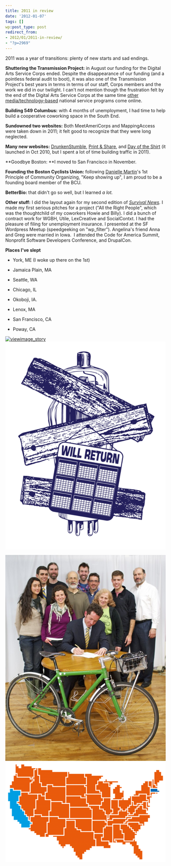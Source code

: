 ```yaml
---
title: 2011 in review
date: '2012-01-07'
tags: []
wp:post_type: post
redirect_from:
- 2012/01/2011-in-review/
- "?p=2969"
---
```


2011 was a year of transitions: plenty of new starts and sad endings.

**Shuttering the Transmission Project:** in August our funding for the Digital Arts Service Corps ended. Despite the disappearance of our funding (and a pointless federal audit to boot), it was also one of the Transmission Project's best years in terms in terms of our staff, Corps members and the work we did in our twilight. I can't not mention though the frustration felt by the end of the Digital Arts Service Corps at the same time [other media/technology-based](http://www.island94.org/2011/05/nailed-that-response/) national service programs come online.

**Building 549 Columbus:** with 4 months of unemployment, I had time to help build a cooperative coworking space in the South End.

**Sundowned two websites:** Both MeetAmeriCorps and MappingAccess were taken down in 2011; it felt good to recognize that they were long neglected.

**Many new websites:** [DrunkenStumble](http://www.island94.org/2011/03/the-48-hour-mobile-web-app-drunken-stumble/), [Print & Share](http://www.island94.org/2011/07/donorschoose-contest-update-consolation-prize-edition/), and [Day of the Shirt](http://www.island94.org/2011/04/shirt-sales-scraped-daily/) (it launched in Oct 2010, but I spent a lot of time building traffic in 2011).

**Goodbye Boston: **I moved to San Francisco in November.

**Founding the Boston Cyclists Union:** following [Danielle Martin](http://verdesmoke.com)'s 1st Principle of Community Organizing, "Keep showing up", I am proud to be a founding board member of the BCU.

**BetterBio:** that didn't go so well, but I learned _a lot._

**Other stuff:** I did the layout again for my second edition of _[Survival News](http://www.island94.org/2011/03/advocacy-in-print-survival-news-for-2011/)._ I made my first serious pitches for a project ("All the Right People", which was the thoughtchild of my coworkers Howie and Billy). I did a bunch of contract work for WGBH, Utile, LexCreative and SocialContxt. I had the pleasure of filing for unemployment insurance. I presented at the SF Wordpress Meetup (speedgeeking on "wp\_filter"). Angelina's friend Anna and Greg were married in Iowa.  I attended the Code for America Summit, Nonprofit Software Developers Conference, and DrupalCon.

**Places I've slept**

- York, ME (I woke up there on the 1st)

- Jamaica Plain, MA

- Seattle, WA

- Chicago, IL

- Okoboji, IA.

- Lenox, MA

- San Francisco, CA

- Poway, CA


[ ![](/uploads/2012-01/viewimage_story.jpeg "viewimage_story") ](/uploads/2012-01//viewimage_story.jpeg) [ ![](/uploads/2012-01/Tube_closingtime2-600x776.png "Tube_closingtime2") ](2012-01-07-2011-in-review/Tube_closingtime2.png)

[ ![](/uploads/2012-01/BCU-Incorporation-600x769.jpg "BCU Incorporation") ](/uploads/2012-01/BCU-Incorporation.jpg) [ ![](/uploads/2012-01/USA-Pixel-600x374.png "USA-Pixel") ](2012-01-07-2011-in-review/USA-Pixel.png)
